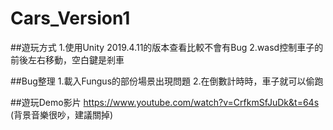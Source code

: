 # Cars_Version1

##遊玩方式
1.使用Unity 2019.4.11的版本查看比較不會有Bug
2.wasd控制車子的前後左右移動，空白鍵是剎車

##Bug整理
1.載入Fungus的部份場景出現問題
2.在倒數計時時，車子就可以偷跑

##遊玩Demo影片
https://www.youtube.com/watch?v=CrfkmSfJuDk&t=64s
(背景音樂很吵，建議關掉)
